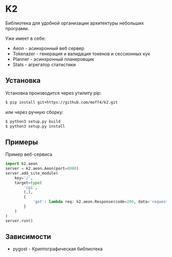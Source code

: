 # K2

Библиотека для удобной организации архитектуры небольших программ.  

Уже имеет в себе:  
- Aeon - асинхронный веб сервер  
- Tokenazer - генерация и валидация токенов и сессионных кук  
- Planner - асинхронный планеровщик  
- Stats - агрегатор статистики  

## Установка

Установка производится через утилиту pip:  
```bash
$ pip install git+https://github.com/moff4/k2.git  
```  
или через ручную сборку:  
```bash
$ python3 setup.py build  
$ python3 setup.py install  
```

## Примеры

Пример веб-сервиса
```python
import k2.aeon
server = k2.aeon.Aeon(port=8080)
server.add_site_module(
    key='/',
    target=type(
        'cgi',
        (,),
        {
            'get': lambda req: k2.aeon.Response(code=200, data='requested url: %s' % req.url)
        }
    )
)
server.run()
```

## Зависимости  
* pygost - Криптографическая библиотека  
